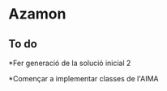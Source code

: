 # Azamon

## To do


*Fer generació de la solució inicial 2

*Començar a implementar classes de l'AIMA
